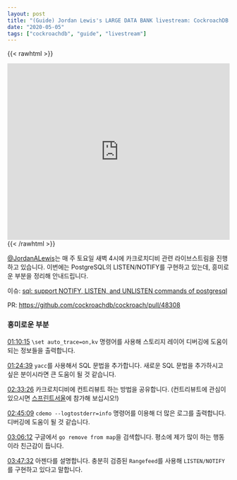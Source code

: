 ```yaml
---
layout: post
title: "(Guide) Jordan Lewis's LARGE DATA BANK livestream: CockroachDB is learning the secret technique LISTEN/NOTIFY"
date: "2020-05-05"
tags: ["cockroachdb", "guide", "livestream"]
---
```


{{< rawhtml >}}
<iframe height="400" width="100%" src="https://www.youtube.com/embed/r0SBgOePc6I" frameborder="0" allow="accelerometer; autoplay; encrypted-media; gyroscope; picture-in-picture" allowfullscreen></iframe>
{{< /rawhtml >}}

[@JordanALewis](https://mobile.twitter.com/JordanALewis)는 매 주 토요일 새벽
4시에 카크로치디비 관련 라이브스트림을 진행하고 있습니다. 이번에는 PostgreSQL의 LISTEN/NOTIFY를
구현하고 있는데, 흥미로운 부분을 정리해 안내드립니다.

이슈: [sql: support NOTIFY, LISTEN, and UNLISTEN commands of postgresql](https://github.com/cockroachdb/cockroach/issues/41522)

PR: https://github.com/cockroachdb/cockroach/pull/48308

<!--more-->

### 흥미로운 부분

[01:10:15](https://www.twitch.tv/videos/608291326?t=1h10m15s) `\set auto_trace=on,kv` 명령어를 사용해 스토리지 레이어 디버깅에 도움이 되는 정보들을 출력합니다.

[01:24:39](https://www.twitch.tv/videos/608291326?t=1h24m39s) `yacc`를 사용해서 SQL 문법을 추가합니다. 새로운 SQL 문법을 추가하시고 싶은 분이시라면 큰 도움이 될 것 같습니다.

[02:33:26](https://www.twitch.tv/videos/608291326?t=2h33m26s) 카크로치디비에 컨트리뷰트 하는 방법을 공유합니다. (컨트리뷰트에 관심이 있으시면 [스프린트서울](https://www.sprintseoul.org)에 참가해 보십시오!)

[02:45:09](https://www.twitch.tv/videos/608291326?t=2h54m9s) `cdemo --logtostderr=info` 명령어를 이용해 더 많은 로그를 출력합니다. 디버깅에 도움이 될 것 같습니다.

[03:06:12](https://www.twitch.tv/videos/608291326?t=3h6m12s) 구글에서 `go remove from map`을 검색합니다. 평소에 제가 많이 하는 행동이라 친근감이 듭니다.

[03:47:32](https://www.twitch.tv/videos/608291326?t=3h47m32s) 아젠다를 설명합니다. 충분히 검증된 `Rangefeed`를 사용해 `LISTEN/NOTIFY`를 구현하고 있다고 말합니다.
